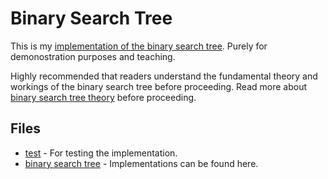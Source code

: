 # Binary Search Tree

This is my <a href="http://www.thecodingdelight.com/binary-search-tree-implementation-javascript/">implementation of the binary search tree</a>. Purely for demonostration purposes and teaching.

Highly recommended that readers understand the fundamental theory and workings of the binary search tree before proceeding. Read more about <a href="http://www.thecodingdelight.com/introduction-binary-search-tree/">binary search tree theory</a> before proceeding.

## Files
* <a href="https://github.com/JWLee89/The-Coding-Delight/new/master/JavaScript/Data-Structures/Binary-Search-Tree/testBinarySearchTree.js">test</a> - For testing the implementation.
* <a href="https://github.com/JWLee89/The-Coding-Delight/new/master/JavaScript/Data-Structures/Binary-Search-Tree/binarySearchTree.js">binary search tree</a> - Implementations can be found here.
